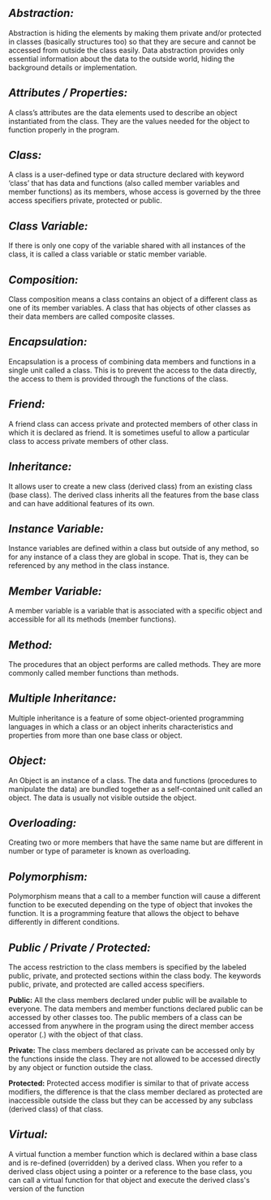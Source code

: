 ## *Abstraction:*

Abstraction is hiding the elements by making them private and/or protected in classes (basically structures too) so that they are secure and cannot be accessed from outside the class easily. Data abstraction provides only essential information about the data to the outside world, hiding the background details or implementation.

## *Attributes / Properties:*

A class’s attributes are the data elements used to describe an object instantiated from the class. They are the values needed for the object to function properly in the program.

## *Class:*

A class is a user-defined type or data structure declared with keyword ‘class’ that has data and functions (also called member variables and member functions) as its members, whose access is governed by the three access specifiers private, protected or public.

## *Class Variable:*

If there is only one copy of the variable shared with all instances of the class, it is called a class variable or static member variable. 

## *Composition:*

Class composition means a class contains an object of a different class as one of its member variables. A class that has objects of other classes as their data members are called composite classes.

## *Encapsulation:*

Encapsulation is a process of combining data members and functions in a single unit called a class. This is to prevent the access to the data directly, the access to them is provided through the functions of the class.

## *Friend:*

A friend class can access private and protected members of other class in which it is declared as friend. It is sometimes useful to allow a particular class to access private members of other class.

## *Inheritance:*

It allows user to create a new class (derived class) from an existing class (base class). The derived class inherits all the features from the base class and can have additional features of its own.

## *Instance Variable:*

Instance variables are defined within a class but outside of any method, so for any instance of a class they are global in scope. That is, they can be referenced by any method in the class instance.

## *Member Variable:*

A member variable is a variable that is associated with a specific object and accessible for all its methods (member functions).

## *Method:*

The procedures that an object performs are called methods. They are more commonly called member functions than methods.

## *Multiple Inheritance:*

Multiple inheritance is a feature of some object-oriented programming languages in which a class or an object inherits characteristics and properties from more than one base class or object. 

## *Object:*

An Object is an instance of a class. The data and functions (procedures to manipulate the data) are bundled together as a self-contained unit called an object. The data is usually not visible outside the object. 

## *Overloading:*

Creating two or more members that have the same name but are different in number or type of parameter is known as overloading.

## *Polymorphism:*

Polymorphism means that a call to a member function will cause a different function to be executed depending on the type of object that invokes the function. It is a programming feature that allows the object to behave differently in different conditions.  

## *Public / Private / Protected:*

The access restriction to the class members is specified by the labeled public, private, and protected sections within the class body. The keywords public, private, and protected are called access specifiers.

**Public:** All the class members declared under public will be available to everyone. The data members and member functions declared public can be accessed by other classes too. The public members of a class can be accessed from anywhere in the program using the direct member access operator (.) with the object of that class.

**Private:** The class members declared as private can be accessed only by the functions inside the class. They are not allowed to be accessed directly by any object or function outside the class. 

**Protected:** Protected access modifier is similar to that of private access modifiers, the difference is that the class member declared as protected are inaccessible outside the class but they can be accessed by any subclass (derived class) of that class.

## *Virtual:*

A virtual function a member function which is declared within a base class and is re-defined (overridden) by a derived class. When you refer to a derived class object using a pointer or a reference to the base class, you can call a virtual function for that object and execute the derived class's version of the function


